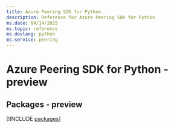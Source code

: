```yaml
---
title: Azure Peering SDK for Python
description: Reference for Azure Peering SDK for Python
ms.date: 04/14/2025
ms.topic: reference
ms.devlang: python
ms.service: peering
---
```

# Azure Peering SDK for Python - preview
## Packages - preview
[!INCLUDE [packages](peering-index.md)]